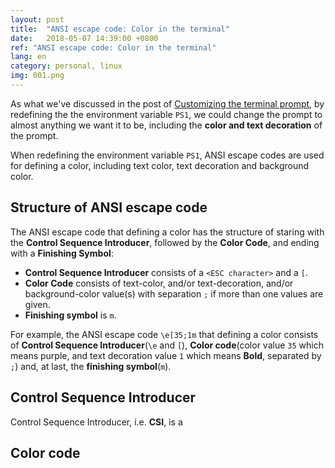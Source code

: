 ```yaml
---
layout: post
title:  "ANSI escape code: Color in the terminal"
date:   2018-05-07 14:39:00 +0800
ref: "ANSI escape code: Color in the terminal"
lang: en
category: personal, linux
img: 001.png
---
```


As what we've discussed in the post of [Customizing the terminal prompt](/2018/05/06/customizing-the-terminal-prompt),
by redefining the the environment variable ```PS1```, we could change the prompt
to almost anything we want it to be, including the **color and text decoration**
of the prompt.

When redefining the environment variable ```PS1```, ANSI escape codes are used
for defining a color, including text color, text decoration and background color.

## Structure of ANSI escape code
The ANSI escape code that defining a color has the structure of staring
with the **Control Sequence Introducer**, followed by the **Color Code**, and
ending with a **Finishing Symbol**:
* **Control Sequence Introducer** consists of a ```<ESC character>``` and a ```[```.
* **Color Code** consists of text-color, and/or text-decoration, and/or
background-color value(s) with separation ```;``` if more than one values are
given.
* **Finishing symbol** is ```m```.

For example, the ANSI escape code ```\e[35;1m``` that defining a color consists
of **Control Sequence Introducer**(```\e``` and ```[```), **Color code**(color
value ```35``` which means purple, and text decoration value ```1``` which
means **Bold**, separated by ```;```) and, at last, the **finishing symbol**(```m```).

## Control Sequence Introducer
Control Sequence Introducer, i.e. **CSI**, is a
## Color code
